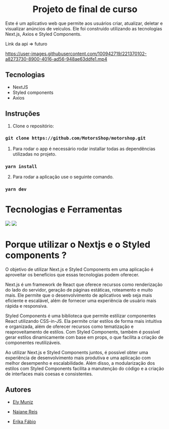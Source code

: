 <h1 align="center">
   Projeto de final de curso  
</h1>


Este é um aplicativo web que permite aos usuários criar, atualizar, deletar e visualizar anúncios de veículos. Ele foi construído utilizando as tecnologias Next.js, Axios e Styled Components.


Link da api => futuro

https://user-images.githubusercontent.com/100942719/221370102-a8273730-8900-4016-ad56-948ae63ddfe1.mp4

## Tecnologias

- NextJS
- Styled components
- Axios

## Instruções

1. Clone o repositório:
   
### `git clone https://github.com/MotorsShop/motorshop.git` 

1. Para rodar o app é necessário rodar installar todas as dependências utilizadas no projeto.
   
### `yarn install`

2. Para rodar a aplicação use o seguinte comando.
### `yarn dev`

#  Tecnologias e Ferramentas

<img src="https://cdn.jsdelivr.net/gh/devicons/devicon/icons/nextjs/nextjs-original-wordmark.svg" />
<img src="https://cdn.jsdelivr.net/gh/devicons/devicon/icons/typescript/typescript-original.svg" />

#  Porque utilizar o Nextjs e o Styled components ?

O objetivo de utilizar Next.js e Styled Components em uma aplicação é aproveitar os benefícios que essas tecnologias podem oferecer.

Next.js é um framework de React que oferece recursos como renderização do lado do servidor, geração de páginas estáticas, roteamento e muito mais. Ele permite que o desenvolvimento de aplicativos web seja mais eficiente e escalável, além de fornecer uma experiência de usuário mais rápida e responsiva.

Styled Components é uma biblioteca que permite estilizar componentes React utilizando CSS-in-JS. Ela permite criar estilos de forma mais intuitiva e organizada, além de oferecer recursos como tematização e reaproveitamento de estilos. Com Styled Components, também é possível gerar estilos dinamicamente com base em props, o que facilita a criação de componentes reutilizáveis.

Ao utilizar Next.js e Styled Components juntos, é possível obter uma experiência de desenvolvimento mais produtiva e uma aplicação com melhor desempenho e escalabilidade. Além disso, a modularização dos estilos com Styled Components facilita a manutenção do código e a criação de interfaces mais coesas e consistentes.


## Autores

- [Ely Muniz](https://github.com/ElyMuniz)

- [Naiane Reis](https://github.com/NaianeReis27)

- [Erika Fábio](https://github.com/erikafabio)



